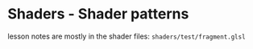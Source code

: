# Shaders - Shader patterns

lesson notes are mostly in the shader files: `shaders/test/fragment.glsl`